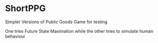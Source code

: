 # ShortPPG
Simpler Versions of Public Goods Game for testing

One tries Future State Maximation while the other tries to simulate human behaviour
